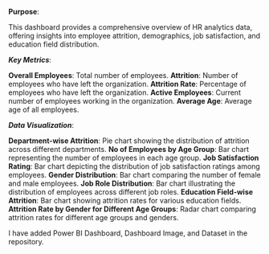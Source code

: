 **Purpose**:

This dashboard provides a comprehensive overview of HR analytics data, offering insights into employee attrition, demographics, job satisfaction, and education field distribution.

***Key Metrics***:

**Overall Employees**: Total number of employees.
**Attrition**: Number of employees who have left the organization.
**Attrition Rate**: Percentage of employees who have left the organization.
**Active Employees**: Current number of employees working in the organization.
**Average Age**: Average age of all employees.

***Data Visualization***:

**Department-wise Attrition**: Pie chart showing the distribution of attrition across different departments.
**No of Employees by Age Group**: Bar chart representing the number of employees in each age group.
**Job Satisfaction Rating**: Bar chart depicting the distribution of job satisfaction ratings among employees.
**Gender Distribution**: Bar chart comparing the number of female and male employees.
**Job Role Distribution**: Bar chart illustrating the distribution of employees across different job roles.
**Education Field-wise Attrition**: Bar chart showing attrition rates for various education fields.
**Attrition Rate by Gender for Different Age Groups**: Radar chart comparing attrition rates for different age groups and genders.

I have added Power BI Dashboard, Dashboard Image, and Dataset in the repository.
